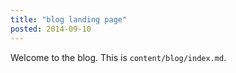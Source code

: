 ```yaml
---
title: "blog landing page"
posted: 2014-09-10
---
```


Welcome to the blog.  This is `content/blog/index.md`.